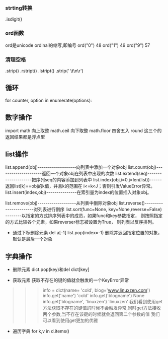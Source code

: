 ### strting转换
.isdigit()

### ord函数
ord是unicode ordinal的缩写,即编号
ord("0")    48
ord("1")    49
ord("9")    57

### 清理空格
.strip()
.rstript()
.lstript()
.strip(' \t\n\r')

## 循环
for counter, option in enumerate(options):

## 数字操作
import math
向上取整 math.ceil
向下取整 math.floor
四舍五入 round
这三个的返回结果都是浮点型

## list操作
list.append(obj)-------------------向列表中添加一个对象obj 
list.count(obj)---------------------返回一个对象obj在列表中出现的次数 
list.extend(seq)--------------------把序列seq的内容添加到列表中 
list.index(obj,i=0,j=len(list))------返回list[k]==obj的k值，并且k的范围在 
                                                       i<=k<J；否则引发ValueError异常。 
list.insert(index,obj)---------------在索引量为index的位置插入对象obj。 

list.remove(obj)-------------------从列表中删除对象obj 
list.reverse()-----------------------对列表进行倒序 
list.sort(func=None, key=None,reverse=False)
--------以指定的方式排序列表中的成员，如果func和key参数指定， 
                                                      则按照指定的方式比较各个元素，如果reverser标志被设置为True， 
                                                      则列表以反序排列。 
- 通过下标删除元素
del a[-1]
list.pop(index=-1)      删除并返回指定位置的对象，默认是最后一个对象 

## 字典操作
 - 删除元素
dict.pop(key)和del dict[key]

 - 获取元素
获取不存在的键的值就会触发的一个KeyError异常
>>> info = dict(name= 'cold', blog='www.linuxzen.com')
>>> info.get('name')
'cold'
>>> info.get('blogname')
None
>>> info.get('blogname', 'linuxzen')
'linuxzen'
我们看到使用get方法获取不存在的键值的时候不会触发异常,同时get方法接收两个参数,当不存在该键的时候就会返回第二个参数的值 我们可以看到使用get更加的优雅

- 遍历字典
for k,v in d.items()